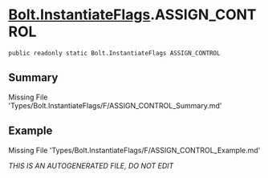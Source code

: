 # [Bolt.InstantiateFlags](Types/Bolt.InstantiateFlags.md).ASSIGN_CONTROL
`public readonly static Bolt.InstantiateFlags ASSIGN_CONTROL`
## Summary
Missing File 'Types/Bolt.InstantiateFlags/F/ASSIGN_CONTROL_Summary.md'
## Example
Missing File 'Types/Bolt.InstantiateFlags/F/ASSIGN_CONTROL_Example.md'

*THIS IS AN AUTOGENERATED FILE, DO NOT EDIT*
